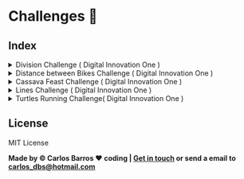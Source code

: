 # Challenges :mount_fuji:

## Index

<details>
<summary>Division Challenge ( Digital Innovation One )</summary>
<p>

### Desafio
Você terá o desafio de escrever um algoritmo que leia 2 números e imprima o resultado da divisão do primeiro pelo segundo. Caso não for possível, mostre a mensagem “divisao impossivel”.

### Entrada
A entrada contém um número inteiro N. Este N será a quantidade de pares de valores inteiros (X e Y) que serão lidos em seguida.

### Saída
Para cada caso mostre o resultado da divisão com um dígito após o ponto decimal, ou “divisao impossivel” caso não seja possível efetuar o cálculo.

Exemplo de Entrada  |   Exemplo de Saída |
------------------  |   -----------------
3                   |   -1.5
3 -2                |   divisão impossível
-8 0                |   0.0
0 8                 |
</p>
</details>

<details>
<summary>Distance between Bikes Challenge ( Digital Innovation One )</summary>
<p>

### Entrada
Duas motos (X e Y) partem em uma mesma direção. A moto X sai com velocidade constante de 60 Km/h e a moto Y sai com velocidade constante de 90 Km/h.
Em uma hora (60 minutos) a moto Y consegue se distanciar 30 quilômetros da moto X, ou seja, consegue se afastar um quilômetro a cada 2 minutos.
O seu desafio é ler a distância (em Km) e calcular quanto tempo leva (em minutos) para a moto Y tomar essa distância da outra moto.

### Entrada
O arquivo de entrada contém um número inteiro K que representa a quantidade de quilômetro que que a moto Y deve estar da moto X.

### Saída
Imprima o tempo necessário para a moto Y ficar com a quantidade K de quilômetro da moto X, seguido da mensagem " minutos".

Exemplo de Entrada  |   Exemplo de Saída |
------------------  |   -----------------
30                  |   60 minutos
110                 |   220 minutos
</p>
</details>

<details>    
<summary>Cassava Feast Challenge ( Digital Innovation One )</summary>

### Desafio
Você terá o desafio de escrever um algoritmo que leia 2 números e imprima o resultado da divisão do primeiro pelo segundo. Caso não for possível, mostre a mensagem “divisao impossivel”.

### Entrada
A entrada contém um número inteiro N. Este N será a quantidade de pares de valores inteiros (X e Y) que serão lidos em seguida.

### Saída
Para cada caso mostre o resultado da divisão com um dígito após o ponto decimal, ou “divisao impossivel” caso não seja possível efetuar o cálculo.

Exemplo de Entrada  |   Exemplo de Saída |
------------------  |   -----------------
1                   |   3775
1                   |   
1                   |   
1                   |
1                   |

Exemplo de Entrada  |   Exemplo de Saída |
------------------  |   -----------------
2                   |   7325
2                   |   
2                   |   
2                   |
2                   |    
</details>

<details>    
<summary>Lines Challenge ( Digital Innovation One )</summary>

### Desafio
Você terá o desafio de escrever um programa que leia um valor inteiro N (1 < N < 1000). Este N é a quantidade de linhas de saída que serão apresentadas na execução do programa.

### Entrada
O arquivo de entrada contém um número inteiro positivo N.

### Saída
Imprima a saída conforme o exemplo fornecido.

Exemplo de Entrada  |   Exemplo de Saída |
------------------  |   -----------------
5                   |   1 1 1
                    |   2 4 8
                    |   3 9 27
                    |   4 16 64
                    |   5 25 125
</details>

<details>
<summary>Turtles Running Challenge( Digital Innovation One )</summary>
<p>

### Desafio
A corrida de tartarugas é um esporte que cresceu muito nos últimos anos, fazendo com que vários competidores se dediquem a capturar tartarugas rápidas, e treina-las para faturar milhões em corridas pelo mundo. Porém a tarefa de capturar tartarugas não é uma tarefa muito fácil, pois quase todos esses répteis são bem lentos. Cada tartaruga é classificada em um nível dependendo de sua velocidade:

* Nível 1: Se a velocidade é menor que 10 cm/h .
* Nível 2: Se a velocidade é maior ou igual a 10 cm/h e menor que 20 cm/h .
* Nível 3: Se a velocidade é maior ou igual a 20 cm/h .

Sua tarefa é identificar qual o nível de velocidade da tartaruga mais veloz de um grupo.

### Entrada
A entrada consiste de múltiplos casos de teste, e cada um consiste em duas linhas: A primeira linha contém um inteiro L (1 ≤ L ≤ 500) representando o número de tartarugas do grupo, e a segunda linha contém L inteiros Vi (1 ≤ Vi ≤ 50) representando as velocidades de cada tartaruga do grupo.

### Saída
Para cada caso de teste, imprima uma única linha indicando o nível de velocidade da tartaruga mais veloz do grupo.

Exemplo de Entrada          |   Exemplo de Saída |
--------------------------  |   -----------------
10                          |   3
10 10 10 10 15 18 20 15     |   1             
11 10                       |   2
10                          |
1 5 2 9 5 5 8 4 4 3         |                 
10                          |
19 9 1 4 5 8 6 11 9 7       |                 
</p>       
</details>

## License

MIT License 

**Made by &copy; Carlos Barros :heart: coding | [Get in touch](https://www.linkedin.com/in/carlosbarros-developer) or send a email to [carlos_dbs@hotmail.com](mailto:carlos_dbs@hotmail.com)**